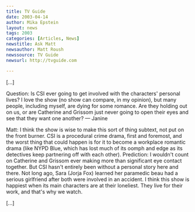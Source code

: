 ```yaml
---
title: TV Guide
date: 2003-04-14
author: Mika Epstein
layout: news
tags: 2003
categories: [Articles, News]
newstitle: Ask Matt  
newsauthor: Matt Roush  
newssource: TV Guide  
newsurl: http://tvguide.com  

---
```


[...]

Question: Is CSI ever going to get involved with the characters' personal lives? I love the show (no show can compare, in my opinion), but many people, including myself, are dying for some romance. Are they holding out on us, or are Catherine and Grissom just never going to open their eyes and see that they want one another? &#8212; Janine

Matt: I think the show is wise to make this sort of thing subtext, not put on the front burner. CSI is a procedural crime drama, first and foremost, and the worst thing that could happen is for it to become a workplace romantic drama (like NYPD Blue, which has lost much of its oomph and edge as its detectives keep partnering off with each other). Prediction: I wouldn't count on Catherine and Grissom ever making more than significant eye contact together. But CSI hasn't entirely been without a personal story here and there. Not long ago, Sara (Jorja Fox) learned her paramedic beau had a serious girlfriend after both were involved in an accident. I think this show is happiest when its main characters are at their loneliest. They live for their work, and that's why we watch. 

[...]

